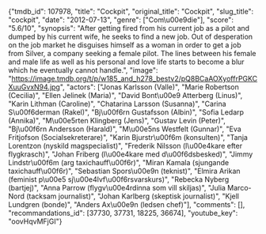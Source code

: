 {"tmdb_id": 107978, "title": "Cockpit", "original_title": "Cockpit", "slug_title": "cockpit", "date": "2012-07-13", "genre": ["Com\u00e9die"], "score": "5.6/10", "synopsis": "After getting fired from his current job as a pilot and dumped by his current wife, he seeks to find a new job. Out of desperation on the job market he disguises himself as a woman in order to get a job from Silver, a company seeking a female pilot. The lines between his female and male life as well as his personal and love life starts to become a blur which he eventually cannot handle.", "image": "https://image.tmdb.org/t/p/w185_and_h278_bestv2/pQ8BCaAOXyoffrPGKCXuuGvxN94.jpg", "actors": ["Jonas Karlsson (Valle)", "Marie Robertson (Cecilia)", "Ellen Jelinek (Maria)", "David Bont\u00e9 Atterberg (Linus)", "Karin Lithman (Caroline)", "Chatarina Larsson (Susanna)", "Carina S\u00f6derman (Rakel)", "Bj\u00f6rn Gustafsson (Albin)", "Sofia Ledarp (Annika)", "M\u00e5rten Klingberg (Jens)", "Gustav Levin (Peter)", "Bj\u00f6rn Andersson (Harald)", "M\u00e5ns Westfelt (Gunnar)", "Eva Fritjofson (Socialsekreterare)", "Karin Bjurstr\u00f6m (konsulten)", "Tanja Lorentzon (nyskild magspecialist)", "Frederik Nilsson (l\u00e4kare efter flygkrasch)", "Johan Friberg (l\u00e4kare med d\u00f6dsbesked)", "Jimmy Lindstr\u00f6m (arg taxichauff\u00f6r)", "Miran Kamala (sjungande taxichauff\u00f6r)", "Sebastian Spors\u00e9n (teknist)", "Elmira Arikan (feminist p\u00e5 sj\u00e4lvf\u00f6rsvarskurs)", "Rebecka Nyberg (bartjej)", "Anna Parrow (flygv\u00e4rdinna som vill skiljas)", "Julia Marco-Nord (tacksam journalist)", "Johan Karlberg (skeptisk journalist)", "Kjell Lundgren (bonde)", "Anders Ax\u00e9n (ledsen chef)"], "comments": [], "recommandations_id": [37730, 37731, 18225, 36674], "youtube_key": "oovHqvMFjGI"}